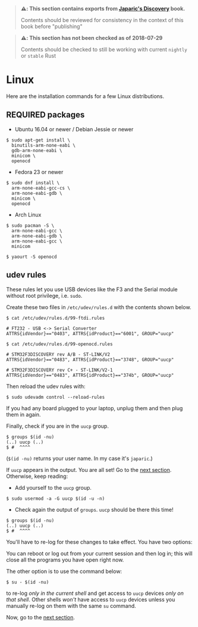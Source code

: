 > **⚠️: This section contains exports from [Japaric's Discovery] book.**
>
> Contents should be reviewed for consistency in the context
> of this book before "publishing"

[Japaric's Discovery]: https://japaric.github.io/discovery/

> **⚠️: This section has not been checked as of 2018-07-29**
>
> Contents should be checked to still be working with current `nightly`
> or `stable` Rust

# Linux

Here are the installation commands for a few Linux distributions.

## REQUIRED packages

- Ubuntu 16.04 or newer / Debian Jessie or newer

``` console
$ sudo apt-get install \
  binutils-arm-none-eabi \
  gdb-arm-none-eabi \
  minicom \
  openocd
```

- Fedora 23 or newer

``` console
$ sudo dnf install \
  arm-none-eabi-gcc-cs \
  arm-none-eabi-gdb \
  minicom \
  openocd
```

- Arch Linux

``` console
$ sudo pacman -S \
  arm-none-eabi-gcc \
  arm-none-eabi-gdb \
  arm-none-eabi-gcc \
  minicom

$ yaourt -S openocd
```

## udev rules

These rules let you use USB devices like the F3 and the Serial module without root privilege, i.e.
`sudo`.

Create these two files in `/etc/udev/rules.d` with the contents shown below.

``` console
$ cat /etc/udev/rules.d/99-ftdi.rules
```

``` text
# FT232 - USB <-> Serial Converter
ATTRS{idVendor}=="0403", ATTRS{idProduct}=="6001", GROUP="uucp"
```

``` console
$ cat /etc/udev/rules.d/99-openocd.rules
```

``` text
# STM32F3DISCOVERY rev A/B - ST-LINK/V2
ATTRS{idVendor}=="0483", ATTRS{idProduct}=="3748", GROUP="uucp"

# STM32F3DISCOVERY rev C+ - ST-LINK/V2-1
ATTRS{idVendor}=="0483", ATTRS{idProduct}=="374b", GROUP="uucp"
```

Then reload the udev rules with:

``` console
$ sudo udevadm control --reload-rules
```

If you had any board plugged to your laptop, unplug them and then plug them in again.

Finally, check if you are in the `uucp` group.

``` console
$ groups $(id -nu)
(..) uucp (..)
$ #  ^^^^
```

(`$(id -nu)` returns your user name. In my case it's `japaric`.)

If `uucp` appears in the output. You are all set! Go to the [next section]. Otherwise, keep reading:

[next section]: ../verify.html

- Add yourself to the `uucp` group.

``` console
$ sudo usermod -a -G uucp $(id -u -n)
```

- Check again the output of `groups`. `uucp` should be there this time!

``` console
$ groups $(id -nu)
(..) uucp (..)
$ #  ^^^^
```

You'll have to re-log for these changes to take effect. You have two options:

You can reboot or log out from your current session and then log in; this will close all the
programs you have open right now.

The other option is to use the command below:

``` console
$ su - $(id -nu)
```

to re-log *only in the current shell* and get access to `uucp` devices *only on that shell*. Other
shells *won't* have access to `uucp` devices unless you manually re-log on them with the same `su`
command.

Now, go to the [next section].
